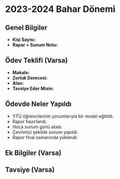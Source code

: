 # 2023-2024 Bahar Dönemi

## Genel Bilgiler
* **Kişi Sayısı:** 
* **Rapor + Sunum Notu:** 

## Ödev Teklifi (Varsa)
* **Makale:** 
* **Zorluk Derecesi:** 
* **Alan:** 
* **Tavsiye Eder Misin:** 

## Ödevde Neler Yapıldı
* YTÜ öğrencilerinin yorumlarıyla bir model eğitildi.
* Rapor hazırlandı.
* Hoca sunum günü atadı.
* Çevrimiçi şekilde sunum yapıldı.
* Rapor final zamanında yüklendi.

## Ek Bilgiler (Varsa)


## Tavsiye (Varsa)
